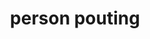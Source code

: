 ---
layout: smileys&emotion
title: person pouting
emoji: person_pouting
permalink: 🙎.html
image: assets/img/3moji/person_pouting.png
---